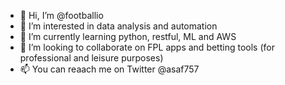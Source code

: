 - 👋 Hi, I’m @footballio
- 👀 I’m interested in data analysis and automation
- 🌱 I’m currently learning python, restful, ML and AWS
- 💞️ I’m looking to collaborate on FPL apps and betting tools (for professional and leisure purposes)
- 📫 You can reaach me on Twitter @asaf757
